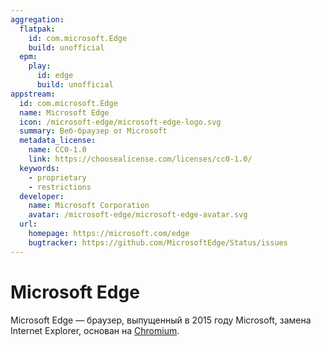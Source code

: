 ```yaml
---
aggregation:
  flatpak:
    id: com.microsoft.Edge
    build: unofficial
  epm:
    play:
      id: edge
      build: unofficial
appstream:
  id: com.microsoft.Edge
  name: Microsoft Edge
  icon: /microsoft-edge/microsoft-edge-logo.svg
  summary: Веб-браузер от Microsoft
  metadata_license:
    name: CC0-1.0
    link: https://choosealicense.com/licenses/cc0-1.0/
  keywords:
    - proprietary
    - restrictions
  developer:
    name: Microsoft Corporation
    avatar: /microsoft-edge/microsoft-edge-avatar.svg
  url:
    homepage: https://microsoft.com/edge
    bugtracker: https://github.com/MicrosoftEdge/Status/issues
---
```


# Microsoft Edge

Microsoft Edge — браузер, выпущенный в 2015 году Microsoft, замена Internet Explorer, основан на [Chromium](/chromium).

<!--@include: @apps/.parts/install/content-flatpak.md-->
<!--@include: @apps/.parts/warns/unprivileged-spaces.md-->
<!--@include: @apps/.parts/install/content-epm-play.md-->
